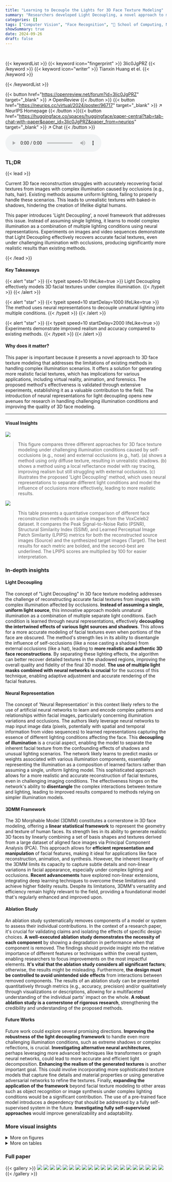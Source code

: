 ```yaml
---
title: "Learning to Decouple the Lights for 3D Face Texture Modeling"
summary: "Researchers developed Light Decoupling, a novel approach to model 3D facial textures under complex illumination, achieving more realistic and accurate results by decoupling unnatural lighting into mul..."
categories: []
tags: ["Computer Vision", "Face Recognition", "🏢 School of Computing, National University of Singapore",]
showSummary: true
date: 2024-09-26
draft: false
---
```


<br>

{{< keywordList >}}
{{< keyword icon="fingerprint" >}} 3lic0JgPRZ {{< /keyword >}}
{{< keyword icon="writer" >}} Tianxin Huang et el. {{< /keyword >}}
 
{{< /keywordList >}}

{{< button href="https://openreview.net/forum?id=3lic0JgPRZ" target="_blank" >}}
↗ OpenReview
{{< /button >}}
{{< button href="https://neurips.cc/virtual/2024/poster/96717" target="_blank" >}}
↗ NeurIPS Homepage
{{< /button >}}{{< button href="https://huggingface.co/spaces/huggingface/paper-central?tab=tab-chat-with-paper&paper_id=3lic0JgPRZ&paper_from=neurips" target="_blank" >}}
↗ Chat
{{< /button >}}



<audio controls>
    <source src="https://ai-paper-reviewer.com/3lic0JgPRZ/podcast.wav" type="audio/wav">
    Your browser does not support the audio element.
</audio>


### TL;DR


{{< lead >}}

Current 3D face reconstruction struggles with accurately recovering facial textures from images with complex illumination caused by occlusions (e.g., hats, hair).  Existing methods assume uniform lighting, failing to properly handle these scenarios. This leads to unrealistic textures with baked-in shadows, hindering the creation of lifelike digital humans.

This paper introduces 'Light Decoupling', a novel framework that addresses this issue. Instead of assuming single lighting, it learns to model complex illumination as a combination of multiple lighting conditions using neural representations.  Experiments on images and video sequences demonstrate that Light Decoupling effectively recovers accurate facial textures, even under challenging illumination with occlusions, producing significantly more realistic results than existing methods.

{{< /lead >}}


#### Key Takeaways

{{< alert "star" >}}
{{< typeit speed=10 lifeLike=true >}} Light Decoupling effectively models 3D facial textures under complex illumination. {{< /typeit >}}
{{< /alert >}}

{{< alert "star" >}}
{{< typeit speed=10 startDelay=1000 lifeLike=true >}} The method uses neural representations to decouple unnatural lighting into multiple conditions. {{< /typeit >}}
{{< /alert >}}

{{< alert "star" >}}
{{< typeit speed=10 startDelay=2000 lifeLike=true >}} Experiments demonstrate improved realism and accuracy compared to existing methods. {{< /typeit >}}
{{< /alert >}}

#### Why does it matter?
This paper is important because it presents a novel approach to 3D face texture modeling that addresses the limitations of existing methods in handling complex illumination scenarios.  It offers a solution for generating more realistic facial textures, which has implications for various applications, including virtual reality, animation, and forensics. The proposed method's effectiveness is validated through extensive experiments, establishing it as a valuable contribution to the field. The introduction of neural representations for light decoupling opens new avenues for research in handling challenging illumination conditions and improving the quality of 3D face modeling.

------
#### Visual Insights



![](https://ai-paper-reviewer.com/3lic0JgPRZ/figures_1_1.jpg)

> This figure compares three different approaches for 3D face texture modeling under challenging illumination conditions caused by self-occlusions (e.g., nose) and external occlusions (e.g., hat).  (a) shows a method using only diffuse texture, resulting in unrealistic shadows. (b) shows a method using a local reflectance model with ray tracing, improving realism but still struggling with external occlusions. (c) illustrates the proposed 'Light Decoupling' method, which uses neural representations to separate different light conditions and model the influence of occlusions more effectively, leading to more realistic results.





![](https://ai-paper-reviewer.com/3lic0JgPRZ/tables_7_1.jpg)

> This table presents a quantitative comparison of different face reconstruction methods on single images from the VoxCeleb2 dataset.  It compares the Peak Signal-to-Noise Ratio (PSNR), Structural Similarity Index (SSIM), and Learned Perceptual Image Patch Similarity (LPIPS) metrics for both the reconstructed source images (Source) and the synthesized target images (Target).  The best results for each metric are bolded, and the second-best are underlined. The LPIPS scores are multiplied by 100 for easier interpretation.





### In-depth insights


#### Light Decoupling
The concept of "Light Decoupling" in 3D face texture modeling addresses the challenge of reconstructing accurate facial textures from images with complex illumination affected by occlusions.  **Instead of assuming a single, uniform light source**, this innovative approach models unnatural illumination as a combination of multiple separate light conditions. Each condition is learned through neural representations, effectively **decoupling the intertwined effects of various light sources and shadows**. This allows for a more accurate modeling of facial textures even when portions of the face are obscured.  The method's strength lies in its ability to disentangle the influence of self-occlusions (like a nose casting a shadow) from external occlusions (like a hat), leading to **more realistic and authentic 3D face reconstructions**. By separating these lighting effects, the algorithm can better recover detailed textures in the shadowed regions, improving the overall quality and fidelity of the final 3D model.  **The use of multiple light masks combined with neural networks is crucial** for the success of this technique, enabling adaptive adjustment and accurate rendering of the facial features.

#### Neural Representation
The concept of 'Neural Representation' in this context likely refers to the use of artificial neural networks to learn and encode complex patterns and relationships within facial images, particularly concerning illumination variations and occlusions.  The authors likely leverage neural networks to map input image data (pixels, potentially with spatial and temporal information from video sequences) to learned representations capturing the essence of different lighting conditions affecting the face.  This **decoupling of illumination** is a crucial aspect, enabling the model to separate the inherent facial texture from the confounding effects of shadows and unusual lighting scenarios.  The network likely learns to predict masks or weights associated with various illumination components, essentially representing the illumination as a composition of learned factors rather than assuming a single, uniform lighting model. This sophisticated approach allows for a more realistic and accurate reconstruction of facial textures, even in challenging imaging conditions.  The effectiveness hinges on the network's ability to **disentangle** the complex interactions between texture and lighting, leading to improved results compared to methods relying on simpler illumination models.

#### 3DMM Framework
The 3D Morphable Model (3DMM) constitutes a cornerstone in 3D face modeling, offering a **linear statistical framework** to represent the geometry and texture of human faces.  Its strength lies in its ability to generate realistic 3D faces by linearly combining a set of basis shapes and textures derived from a large dataset of aligned face images via Principal Component Analysis (PCA).  This approach allows for **efficient representation and manipulation** of facial features, making it ideal for applications like face reconstruction, animation, and synthesis. However, the inherent linearity of the 3DMM limits its capacity to capture subtle details and non-linear variations in facial appearance, especially under complex lighting and occlusions.  **Recent advancements** have explored non-linear extensions, integrating deep learning techniques to overcome these limitations and achieve higher fidelity results.  Despite its limitations, 3DMM's versatility and efficiency remain highly relevant to the field, providing a foundational model that's regularly enhanced and improved upon.

#### Ablation Study
An ablation study systematically removes components of a model or system to assess their individual contributions.  In the context of a research paper, it's crucial for validating claims and isolating the effects of specific design choices.  **A well-executed ablation study demonstrates the necessity of each component** by showing a degradation in performance when that component is removed.  The findings should provide insight into the relative importance of different features or techniques within the overall system, enabling researchers to focus improvements on the most impactful elements.  **It's vital that the ablation study considers all significant factors**; otherwise, the results might be misleading.  Furthermore, **the design must be controlled to avoid unintended side effects**  from interactions between removed components. The results of an ablation study can be presented quantitatively through metrics (e.g., accuracy, precision) and/or qualitatively through visualizations or descriptions, allowing for a multifaceted understanding of the individual parts' impact on the whole.  **A robust ablation study is a cornerstone of rigorous research**, strengthening the credibility and understanding of the proposed methods.

#### Future Works
Future work could explore several promising directions.  **Improving the robustness of the light decoupling framework** to handle even more challenging illumination conditions, such as extreme shadows or complex reflections, is crucial.  **Investigating alternative neural architectures**, perhaps leveraging more advanced techniques like transformers or graph neural networks, could lead to more accurate and efficient light decomposition.  **Enhancing the realism of the generated textures** is another important goal. This could involve incorporating more sophisticated texture models that capture fine details and material properties or using generative adversarial networks to refine the textures.  Finally, **expanding the application of the framework** beyond facial texture modeling to other areas such as object recognition or image synthesis under complex lighting conditions would be a significant contribution. The use of a pre-trained face model introduces a dependency that should be addressed by a fully self-supervised system in the future. **Investigating fully self-supervised approaches** would improve generalizability and adaptability.


### More visual insights

<details>
<summary>More on figures
</summary>


![](https://ai-paper-reviewer.com/3lic0JgPRZ/figures_3_1.jpg)

> This figure illustrates the proposed face texture modeling framework. It starts with an input image and uses a 3D Morphable Model (3DMM) to initialize the texture.  Ray tracing is used to render the face under multiple light conditions, and neural networks predict masks for these conditions.  An adaptive condition estimation (ACE) strategy selects the most effective masks and rendered faces, which are combined to generate the final output. The process involves optimizing various parameters (shape, expression, pose, lights, texture) in three stages.


![](https://ai-paper-reviewer.com/3lic0JgPRZ/figures_6_1.jpg)

> This figure compares the performance of different methods (CPEM, D3DFR, NextFace, NextFace*, FFHQ-UV, Ours) on the VoxCeleb2 dataset for 3D face texture reconstruction.  It visualizes the reconstructed textures (diffuse albedo) and corresponding images. NextFace* indicates results where face parsing was used to refine the regions of optimization.  The methods are evaluated on their ability to recover accurate facial textures in challenging conditions (illumination changes, occlusions).  The target images show what the ideal reconstruction should be.


![](https://ai-paper-reviewer.com/3lic0JgPRZ/figures_7_1.jpg)

> This figure compares the performance of different methods (CPEM, D3DFR, NextFace, NextFace*, FFHQ-UV, and the proposed method) on the Voxceleb2 dataset. The comparison focuses on the quality of reconstructed facial textures under challenging illumination conditions. The diffuse albedo is used as a representation of the texture, and the results are shown for both source and synthesized target images. NextFace* represents the results optimized only on the facial region, obtained using face parsing.


![](https://ai-paper-reviewer.com/3lic0JgPRZ/figures_8_1.jpg)

> This figure shows an ablation study on the proposed loss functions: Global Prior Constraint (GP), Local Prior Constraint (LP), and Human Prior Constraint (HP).  It presents visual comparisons of facial texture reconstruction results with different combinations of these losses included or excluded. The 'NA' column indicates that none of these loss functions were used, showcasing the importance of each individual constraint and their combined contribution to realistic facial texture generation.


![](https://ai-paper-reviewer.com/3lic0JgPRZ/figures_8_2.jpg)

> This ablation study analyzes the impact of the neural representations, f(·) and g(·), on the model's performance.  The 'NA' column shows the results without either neural representation. The '+ Light' column shows the results with only f(·) (which models the effects of different lighting conditions), and the '+ Occlusion' column shows the results with both f(·) and g(·) (where g(·) models the effects of occlusions). The results demonstrate the individual contributions of each component in improving the quality of the recovered facial textures. Comparing the results across these conditions reveals how each neural representation helps to address different challenges in handling complex illumination scenarios, thereby improving the accuracy and realism of the generated face textures.


![](https://ai-paper-reviewer.com/3lic0JgPRZ/figures_9_1.jpg)

> This figure compares the performance of different face reconstruction methods on the VoxCeleb2 dataset.  The methods are compared based on their ability to recover accurate facial textures from images with challenging illumination conditions, particularly those affected by occlusions (e.g., shadows from hats or hair).  The comparison focuses on the diffuse albedo (texture), visualizing the quality of texture reconstruction by each method.  NextFace* represents a modified version of the NextFace method that uses face parsing to better isolate the face region before optimization, improving results.  The figure highlights the limitations of certain methods that only predict vertex colors, rather than UV textures.


![](https://ai-paper-reviewer.com/3lic0JgPRZ/figures_13_1.jpg)

> This figure shows three different approaches to 3D face texture modeling under challenging lighting conditions caused by self-occlusions (e.g., nose) and external occlusions (e.g., hat).  (a) represents a traditional method using only diffuse textures, resulting in unrealistic shadows. (b) shows an improved method using diffuse, specular, and roughness albedos, handling self-occlusions better but still struggling with external occlusions. (c) illustrates the proposed method, which uses neural networks to decouple the lighting conditions into multiple separate light conditions.  This allows for better modeling of both self and external occlusions, resulting in more realistic textures.


![](https://ai-paper-reviewer.com/3lic0JgPRZ/figures_14_1.jpg)

> This figure shows the ablation study on the effect of the neural representation g(·) on the final texture result. The weight w2 controls the strength of the constraint on g(·). As w2 decreases, the constraint loosens, resulting in weakened shadows and details in the reconstructed texture. The red rectangles highlight the regions affected by shadows, while the black rectangles indicate the detailed texture regions.


![](https://ai-paper-reviewer.com/3lic0JgPRZ/figures_14_2.jpg)

> This figure shows an ablation study on the impact of the Larea and Lbin loss functions in the Adaptive Condition Estimation (ACE) process.  It compares results with neither loss, only Larea, and both Larea and Lbin. The results show that both losses are needed for optimal performance; Larea removes redundant masks, while Lbin ensures consistency of light conditions with the input.


![](https://ai-paper-reviewer.com/3lic0JgPRZ/figures_15_1.jpg)

> This figure compares the performance of different methods on the Voxceleb2 dataset for 3D face texture reconstruction.  It shows the input image with occlusions, the reconstructed textures, and the final rendered images for each method, including CPEM, D3DFR, NextFace, NextFace* (using face parsing), FFHQ-UV, and the proposed 'Ours' method. The target images are synthesized from source images to quantitatively evaluate the texture quality.  The authors note limitations in obtaining textures for some methods because they don't use the same representation (e.g. vertex colors instead of UV textures).


![](https://ai-paper-reviewer.com/3lic0JgPRZ/figures_16_1.jpg)

> This figure compares three different approaches to 3D face texture modeling under challenging illumination conditions caused by self-occlusions (e.g., nose) and external occlusions (e.g., hat).  (a) shows a traditional diffuse-only texture model, which fails to accurately reconstruct textures in occluded regions. (b) demonstrates a more advanced approach using local reflectance modeling and ray-tracing rendering, showing improved realism but still struggles with external occlusions. (c) illustrates the proposed method, which uses light decoupling and neural representations to model unnatural illumination as a combination of multiple light conditions, successfully handling both self and external occlusions.


![](https://ai-paper-reviewer.com/3lic0JgPRZ/figures_17_1.jpg)

> This figure compares the results of face reconstruction and texture generation at Stage 2 and Stage 3 of the proposed method.  Stage 2 shows results using only the statistical model, which results in smooth, less detailed textures.  Stage 3 incorporates details from the input image to refine the texture, resulting in a more realistic representation.


![](https://ai-paper-reviewer.com/3lic0JgPRZ/figures_18_1.jpg)

> This figure shows an ablation study on the Adaptive Condition Estimation (ACE) method, specifically focusing on the impact of the Larea and Lbin loss functions. It compares results with both loss functions included, with only Larea, and with neither. The red boxes highlight regions where the effects of the loss functions are evident.


![](https://ai-paper-reviewer.com/3lic0JgPRZ/figures_18_2.jpg)

> This figure shows a comparison of three different approaches for 3D face texture modeling under challenging illumination conditions caused by self-occlusions (e.g., nose) and external occlusions (e.g., hat). (a) shows a traditional method using only diffuse texture, resulting in unrealistic shadows. (b) shows a more advanced method using diffuse, specular, and roughness albedos, which improves the realism but still struggles with external occlusions. (c) presents the proposed method which uses neural representations to decouple the illumination into multiple components, effectively handling both self and external occlusions.


![](https://ai-paper-reviewer.com/3lic0JgPRZ/figures_19_1.jpg)

> This figure shows an ablation study on the impact of Adaptive Condition Estimation (ACE) in the proposed method.  The left side demonstrates the results without ACE, where the initial masks (MN) and renderings (IRn) under multiple lighting conditions are directly used. The right side shows the results with ACE, where the algorithm selects the most effective masks (ML) and renderings (IRS) for optimal results. The figure aims to highlight ACE's role in refining the selection of lighting conditions and improving the final output.


![](https://ai-paper-reviewer.com/3lic0JgPRZ/figures_19_2.jpg)

> This figure compares the performance of different methods on the Voxceleb2 dataset for 3D face texture reconstruction. The comparison is made by visualizing the diffuse albedo as the texture, and using source images to synthesize target images.  NextFace* represents results from NextFace, but with face parsing to select optimization regions.  The methods CPEM and D3DFR are not included because they do not produce UV textures.


![](https://ai-paper-reviewer.com/3lic0JgPRZ/figures_20_1.jpg)

> This figure compares the performance of different 3D face reconstruction methods on the VoxCeleb2 dataset.  The methods are compared based on their ability to reconstruct facial textures from images with challenging illumination and occlusions.  The figure shows the input image, the reconstructed textures, and the final rendered images for each method.  The results demonstrate that the proposed method outperforms existing methods in terms of texture quality and realism.


![](https://ai-paper-reviewer.com/3lic0JgPRZ/figures_21_1.jpg)

> This figure compares the performance of different methods in reconstructing facial textures from Voxceleb2 images. The top row shows the input images, while the subsequent rows display the recovered textures and images generated by each method. The comparison highlights the effectiveness of the proposed method in producing more realistic and accurate textures, especially in challenging scenarios with unnatural illumination.


</details>




<details>
<summary>More on tables
</summary>


![](https://ai-paper-reviewer.com/3lic0JgPRZ/tables_7_2.jpg)
> This table presents a quantitative comparison of different methods on single images from the Voxceleb2 dataset.  It compares the performance of CPEM, D3DFR, NextFace, NextFace*, FFHQ-UV, and the proposed method ('Ours') in terms of PSNR, SSIM, and LPIPS metrics.  The comparison is done for both the reconstructed source images and the synthesized target images.

![](https://ai-paper-reviewer.com/3lic0JgPRZ/tables_8_1.jpg)
> This table presents the quantitative results of an ablation study conducted on the proposed loss functions: Global Prior Constraint (GP), Local Prior Constraint (LP), and Human Prior Constraint (HP).  The study evaluates the impact of each loss function on the overall performance of the face texture modeling framework, specifically looking at PSNR, SSIM, and LPIPS.  By incrementally adding each loss function, the table shows how each one contributes to improved performance.  The 'NA' row indicates the performance without any of the proposed losses applied.

![](https://ai-paper-reviewer.com/3lic0JgPRZ/tables_8_2.jpg)
> This table presents the results of an ablation study investigating the impact of the neural representations f(·) and g(·) on the performance of the proposed method.  The study measures the Peak Signal-to-Noise Ratio (PSNR), Structural Similarity Index (SSIM), and Learned Perceptual Image Patch Similarity (LPIPS) metrics.  The 'NA' row shows the performance when both neural networks are omitted. The '+ Light (f(·))' row shows the performance when only the f(·) network is used. The '+ Occlusion (g(·))' row shows the performance when both f(·) and g(·) networks are included. The results demonstrate the individual and combined contributions of these networks in achieving higher-quality facial texture reconstruction.

![](https://ai-paper-reviewer.com/3lic0JgPRZ/tables_8_3.jpg)
> This table presents a quantitative comparison of different methods for face image reconstruction on a dataset of images with diverse shadows. The metrics used for comparison are PSNR (higher is better), SSIM (higher is better), and LPIPS (lower is better). The methods being compared are CPEM, D3DFR, NextFace, NextFace*, FFHQ-UV, and the proposed method (Ours). The table shows the performance of each method on both source and target images. The 'Source' metrics evaluate the reconstruction quality on the source images, while the 'Target' metrics evaluate the ability of the method to generate realistic images (by comparing the generated images to the ground truth images).

![](https://ai-paper-reviewer.com/3lic0JgPRZ/tables_13_1.jpg)
> This table presents a quantitative comparison of different methods for face texture reconstruction on single images from the Voxceleb2 dataset.  The metrics used are PSNR, SSIM, and LPIPS (multiplied by 100), assessing the quality of both reconstructed source images and synthetic target images generated by each method.  The best and second-best performing methods for each metric are highlighted.

![](https://ai-paper-reviewer.com/3lic0JgPRZ/tables_13_2.jpg)
> This table presents a quantitative comparison of different methods for 3D face texture reconstruction, specifically focusing on images pre-processed using a 2D shadow removal technique. The methods compared include CPEM, D3DFR, NextFace, NextFace*, FFHQ-UV, and the authors' proposed method. The metrics used for comparison are PSNR (Peak Signal-to-Noise Ratio), SSIM (Structural Similarity Index), and LPIPS (Learned Perceptual Image Patch Similarity). Higher PSNR and SSIM values, and lower LPIPS values indicate better performance.

![](https://ai-paper-reviewer.com/3lic0JgPRZ/tables_15_1.jpg)
> This table presents a quantitative comparison of the proposed method's performance on video sequences from the Voxceleb2 dataset.  It compares the Peak Signal-to-Noise Ratio (PSNR), Structural Similarity Index (SSIM), and Learned Perceptual Image Patch Similarity (LPIPS) metrics for both the source (reconstructed) and target (synthesized) video sequences.  Higher PSNR and SSIM values and lower LPIPS values indicate better performance. The comparison includes several state-of-the-art methods for context.

![](https://ai-paper-reviewer.com/3lic0JgPRZ/tables_16_1.jpg)
> This table compares the performance of the proposed method against baselines using the deocclusion method on the Voxceleb2 dataset.  The metrics used are PSNR (higher is better), SSIM (higher is better), and LPIPS (lower is better). The comparison is done for both single images and video sequences, showing that the proposed method achieves better results in most cases, particularly in terms of LPIPS which measures perceptual similarity.

![](https://ai-paper-reviewer.com/3lic0JgPRZ/tables_17_1.jpg)
> This table presents a quantitative comparison of different methods' performance on single images from the Voxceleb2 dataset.  It evaluates the quality of reconstructed source images and synthetic target images (generated by replacing the texture of a target image with the texture from a source image and re-rendering).  The metrics used are PSNR (Peak Signal-to-Noise Ratio), SSIM (Structural Similarity Index), and LPIPS (Learned Perceptual Image Patch Similarity).  The best and worst-performing methods are highlighted.

![](https://ai-paper-reviewer.com/3lic0JgPRZ/tables_17_2.jpg)
> This table presents the results of an ablation study conducted to determine the optimal number of lighting conditions (n) used in the proposed face texture modeling framework.  The study varied the number of initial light conditions (n = 3, 5, 7, and 9), and evaluated the performance using three metrics: Peak Signal-to-Noise Ratio (PSNR), Structural Similarity Index (SSIM), and Learned Perceptual Image Patch Similarity (LPIPS). The results show that using 5 initial lighting conditions produced the best performance, indicating that increasing the number beyond that point does not yield a significant improvement.

![](https://ai-paper-reviewer.com/3lic0JgPRZ/tables_18_1.jpg)
> This table presents a quantitative comparison of the proposed losses (GP, LP, and HP) on the performance of the model. It demonstrates the individual contribution of each loss to the overall performance, showing improvements in PSNR, SSIM, and LPIPS metrics when more losses are included.

</details>




### Full paper

{{< gallery >}}
<img src="https://ai-paper-reviewer.com/3lic0JgPRZ/1.png" class="grid-w50 md:grid-w33 xl:grid-w25" />
<img src="https://ai-paper-reviewer.com/3lic0JgPRZ/2.png" class="grid-w50 md:grid-w33 xl:grid-w25" />
<img src="https://ai-paper-reviewer.com/3lic0JgPRZ/3.png" class="grid-w50 md:grid-w33 xl:grid-w25" />
<img src="https://ai-paper-reviewer.com/3lic0JgPRZ/4.png" class="grid-w50 md:grid-w33 xl:grid-w25" />
<img src="https://ai-paper-reviewer.com/3lic0JgPRZ/5.png" class="grid-w50 md:grid-w33 xl:grid-w25" />
<img src="https://ai-paper-reviewer.com/3lic0JgPRZ/6.png" class="grid-w50 md:grid-w33 xl:grid-w25" />
<img src="https://ai-paper-reviewer.com/3lic0JgPRZ/7.png" class="grid-w50 md:grid-w33 xl:grid-w25" />
<img src="https://ai-paper-reviewer.com/3lic0JgPRZ/8.png" class="grid-w50 md:grid-w33 xl:grid-w25" />
<img src="https://ai-paper-reviewer.com/3lic0JgPRZ/9.png" class="grid-w50 md:grid-w33 xl:grid-w25" />
<img src="https://ai-paper-reviewer.com/3lic0JgPRZ/10.png" class="grid-w50 md:grid-w33 xl:grid-w25" />
<img src="https://ai-paper-reviewer.com/3lic0JgPRZ/11.png" class="grid-w50 md:grid-w33 xl:grid-w25" />
<img src="https://ai-paper-reviewer.com/3lic0JgPRZ/12.png" class="grid-w50 md:grid-w33 xl:grid-w25" />
<img src="https://ai-paper-reviewer.com/3lic0JgPRZ/13.png" class="grid-w50 md:grid-w33 xl:grid-w25" />
<img src="https://ai-paper-reviewer.com/3lic0JgPRZ/14.png" class="grid-w50 md:grid-w33 xl:grid-w25" />
<img src="https://ai-paper-reviewer.com/3lic0JgPRZ/15.png" class="grid-w50 md:grid-w33 xl:grid-w25" />
<img src="https://ai-paper-reviewer.com/3lic0JgPRZ/16.png" class="grid-w50 md:grid-w33 xl:grid-w25" />
<img src="https://ai-paper-reviewer.com/3lic0JgPRZ/17.png" class="grid-w50 md:grid-w33 xl:grid-w25" />
<img src="https://ai-paper-reviewer.com/3lic0JgPRZ/18.png" class="grid-w50 md:grid-w33 xl:grid-w25" />
<img src="https://ai-paper-reviewer.com/3lic0JgPRZ/19.png" class="grid-w50 md:grid-w33 xl:grid-w25" />
<img src="https://ai-paper-reviewer.com/3lic0JgPRZ/20.png" class="grid-w50 md:grid-w33 xl:grid-w25" />
{{< /gallery >}}